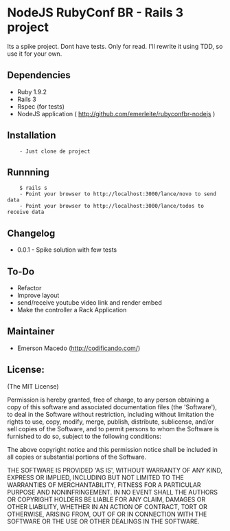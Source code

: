 NodeJS RubyConf BR - Rails 3 project
====================================

Its a spike project. Dont have tests. Only for read. I'll rewrite it using TDD, so use it for your own.

Dependencies
------------

* Ruby 1.9.2
* Rails 3
* Rspec (for tests)
* NodeJS application ( http://github.com/emerleite/rubyconfbr-nodejs )

Installation
------------
        - Just clone de project
Runnning
--------

        $ rails s
        - Point your browser to http://localhost:3000/lance/novo to send data
        - Point your browser to http://localhost:3000/lance/todos to receive data

Changelog
---------
* 0.0.1 - Spike solution with few tests

To-Do
-----

* Refactor
* Improve layout
* send/receive youtube video link and render embed
* Make the controller a Rack Application

Maintainer
----------

* Emerson Macedo (<http://codificando.com/>)

License:
--------

(The MIT License)

Permission is hereby granted, free of charge, to any person obtaining
a copy of this software and associated documentation files (the
'Software'), to deal in the Software without restriction, including
without limitation the rights to use, copy, modify, merge, publish,
distribute, sublicense, and/or sell copies of the Software, and to
permit persons to whom the Software is furnished to do so, subject to
the following conditions:

The above copyright notice and this permission notice shall be
included in all copies or substantial portions of the Software.

THE SOFTWARE IS PROVIDED 'AS IS', WITHOUT WARRANTY OF ANY KIND,
EXPRESS OR IMPLIED, INCLUDING BUT NOT LIMITED TO THE WARRANTIES OF
MERCHANTABILITY, FITNESS FOR A PARTICULAR PURPOSE AND NONINFRINGEMENT.
IN NO EVENT SHALL THE AUTHORS OR COPYRIGHT HOLDERS BE LIABLE FOR ANY
CLAIM, DAMAGES OR OTHER LIABILITY, WHETHER IN AN ACTION OF CONTRACT,
TORT OR OTHERWISE, ARISING FROM, OUT OF OR IN CONNECTION WITH THE
SOFTWARE OR THE USE OR OTHER DEALINGS IN THE SOFTWARE.
